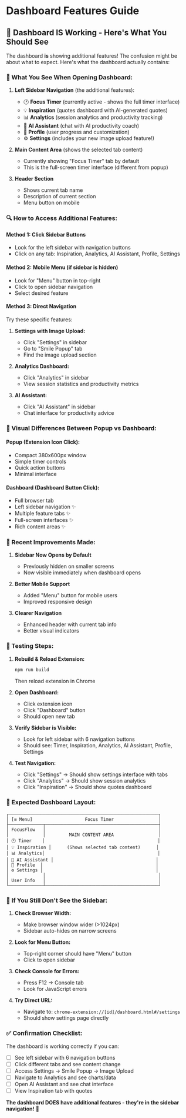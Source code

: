 # Dashboard Features Guide

## 🎯 **Dashboard IS Working - Here's What You Should See**

The dashboard **is** showing additional features! The confusion might be about what to expect. Here's what the dashboard actually contains:

### **📱 What You See When Opening Dashboard:**

1. **Left Sidebar Navigation** (the additional features):
   - 🕐 **Focus Timer** (currently active - shows the full timer interface)
   - 💡 **Inspiration** (quotes dashboard with AI-generated quotes)
   - 📊 **Analytics** (session analytics and productivity tracking)
   - 🤖 **AI Assistant** (chat with AI productivity coach)
   - 👤 **Profile** (user progress and customization)
   - ⚙️ **Settings** (includes your new image upload feature!)

2. **Main Content Area** (shows the selected tab content)
   - Currently showing "Focus Timer" tab by default
   - This is the full-screen timer interface (different from popup)

3. **Header Section**
   - Shows current tab name
   - Description of current section
   - Menu button on mobile

### **🔍 How to Access Additional Features:**

#### **Method 1: Click Sidebar Buttons**
- Look for the left sidebar with navigation buttons
- Click on any tab: Inspiration, Analytics, AI Assistant, Profile, Settings

#### **Method 2: Mobile Menu (if sidebar is hidden)**
- Look for "Menu" button in top-right
- Click to open sidebar navigation
- Select desired feature

#### **Method 3: Direct Navigation**
Try these specific features:

1. **Settings with Image Upload:**
   - Click "Settings" in sidebar
   - Go to "Smile Popup" tab
   - Find the image upload section

2. **Analytics Dashboard:**
   - Click "Analytics" in sidebar
   - View session statistics and productivity metrics

3. **AI Assistant:**
   - Click "AI Assistant" in sidebar
   - Chat interface for productivity advice

### **🎨 Visual Differences Between Popup vs Dashboard:**

#### **Popup (Extension Icon Click):**
- Compact 380x600px window
- Simple timer controls
- Quick action buttons
- Minimal interface

#### **Dashboard (Dashboard Button Click):**
- Full browser tab
- Left sidebar navigation ✨
- Multiple feature tabs ✨
- Full-screen interfaces ✨
- Rich content areas ✨

### **🔧 Recent Improvements Made:**

1. **Sidebar Now Opens by Default**
   - Previously hidden on smaller screens
   - Now visible immediately when dashboard opens

2. **Better Mobile Support**
   - Added "Menu" button for mobile users
   - Improved responsive design

3. **Clearer Navigation**
   - Enhanced header with current tab info
   - Better visual indicators

### **🧪 Testing Steps:**

1. **Rebuild & Reload Extension:**
   ```bash
   npm run build
   ```
   Then reload extension in Chrome

2. **Open Dashboard:**
   - Click extension icon
   - Click "Dashboard" button
   - Should open new tab

3. **Verify Sidebar is Visible:**
   - Look for left sidebar with 6 navigation buttons
   - Should see: Timer, Inspiration, Analytics, AI Assistant, Profile, Settings

4. **Test Navigation:**
   - Click "Settings" → Should show settings interface with tabs
   - Click "Analytics" → Should show session analytics
   - Click "Inspiration" → Should show quotes dashboard

### **🎯 Expected Dashboard Layout:**

```
┌─────────────────────────────────────────────────────────┐
│ [≡ Menu]                    Focus Timer                 │
├─────────────┬───────────────────────────────────────────┤
│ FocusFlow   │                                           │
│             │         MAIN CONTENT AREA                 │
│ 🕐 Timer    │                                           │
│ 💡 Inspiration │      (Shows selected tab content)      │
│ 📊 Analytics│                                           │
│ 🤖 AI Assistant │                                       │
│ 👤 Profile  │                                           │
│ ⚙️ Settings │                                           │
│             │                                           │
│ User Info   │                                           │
└─────────────┴───────────────────────────────────────────┘
```

### **🚨 If You Still Don't See the Sidebar:**

1. **Check Browser Width:**
   - Make browser window wider (>1024px)
   - Sidebar auto-hides on narrow screens

2. **Look for Menu Button:**
   - Top-right corner should have "Menu" button
   - Click to open sidebar

3. **Check Console for Errors:**
   - Press F12 → Console tab
   - Look for JavaScript errors

4. **Try Direct URL:**
   - Navigate to: `chrome-extension://[id]/dashboard.html#/settings`
   - Should show settings page directly

### **✅ Confirmation Checklist:**

The dashboard is working correctly if you can:

- [ ] See left sidebar with 6 navigation buttons
- [ ] Click different tabs and see content change
- [ ] Access Settings → Smile Popup → Image Upload
- [ ] Navigate to Analytics and see charts/data
- [ ] Open AI Assistant and see chat interface
- [ ] View Inspiration tab with quotes

**The dashboard DOES have additional features - they're in the sidebar navigation!** 🎉